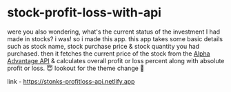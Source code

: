 # stock-profit-loss-with-api

were you also wondering, what's the current status of the investment I had made in stocks? i was! so i made this app. this app takes some basic details such as stock name, stock purchase price & stock quantity you had purchased. then it fetches the current price of the stock from the [Alpha Advantage API](https://www.alphavantage.co/documentation/) & calculates overall profit or loss percent along with absolute profit or loss. 😇 lookout for the theme change 👀

link - https://stonks-profitloss-api.netlify.app

